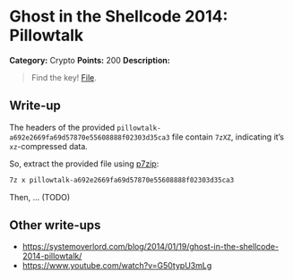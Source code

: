 # Ghost in the Shellcode 2014: Pillowtalk

**Category:** Crypto
**Points:** 200
**Description:**

> Find the key! [File](https://2014.ghostintheshellcode.com/pillowtalk-a692e2669fa69d57870e55608888f02303d35ca3).

## Write-up

The headers of the provided `pillowtalk-a692e2669fa69d57870e55608888f02303d35ca3` file contain `7zXZ`, indicating it’s `xz`-compressed data.

So, extract the provided file using [p7zip](http://p7zip.sourceforge.net/):

```bash
7z x pillowtalk-a692e2669fa69d57870e55608888f02303d35ca3
```

Then, … (TODO)

## Other write-ups

* <https://systemoverlord.com/blog/2014/01/19/ghost-in-the-shellcode-2014-pillowtalk/>
* <https://www.youtube.com/watch?v=G50typU3mLg>
